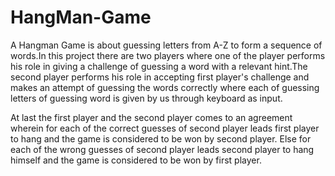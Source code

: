 # HangMan-Game
A Hangman Game is about guessing letters from A-Z to form a sequence of words.In this project there are two players where one of the player performs his role in giving a challenge of guessing a word with a relevant hint.The second player performs his role in accepting first player's challenge and makes an attempt of guessing the words correctly where each of guessing letters of guessing word is given by us through keyboard as input.

At last the first player and the second player comes to an agreement wherein for each of the correct guesses of second player leads first player to hang and the game is considered to be won by second player. Else for each of the wrong guesses of second player leads second player to hang himself and the game is considered to be won by first player.
